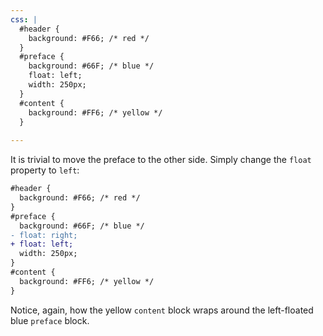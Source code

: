 ```yaml
---
css: |
  #header {
    background: #F66; /* red */
  }
  #preface {
    background: #66F; /* blue */
    float: left;
    width: 250px;
  }
  #content {
    background: #FF6; /* yellow */
  }
  
---
```


It is trivial to move the preface to the other side. Simply change the `float` property to `left`:

```diff
#header {
  background: #F66; /* red */
}
#preface {
  background: #66F; /* blue */
- float: right;
+ float: left;
  width: 250px;
}
#content {
  background: #FF6; /* yellow */
}
```

Notice, again, how the yellow `content` block wraps around the left-floated blue `preface` block.
